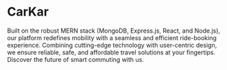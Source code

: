 # CarKar
Built on the robust MERN stack (MongoDB, Express.js, React, and Node.js), our platform redefines mobility with a seamless and efficient ride-booking experience. Combining cutting-edge technology with user-centric design, we ensure reliable, safe, and affordable travel solutions at your fingertips. Discover the future of smart commuting with us.
